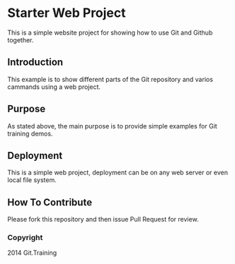 # Starter Web Project

This is a simple website project for showing how to use Git and Github together.
## Introduction

This example is to show different parts of the Git repository and varios cammands using a web project.

## Purpose

As stated above, the main purpose is to provide simple examples for Git training demos.

## Deployment

This is a simple web project, deployment can be on any web server or even local file system.

## How To Contribute

Please fork this repository and then issue Pull Request for review.

### Copyright

2014 Git.Training